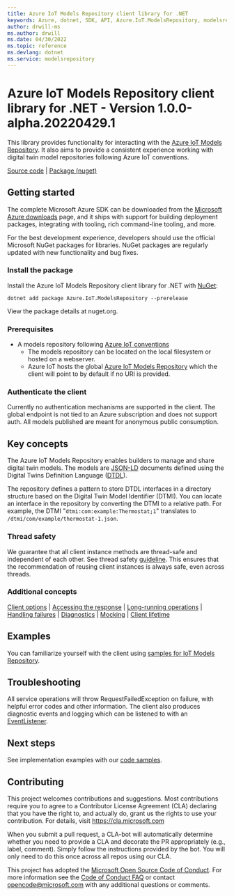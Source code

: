 ```yaml
---
title: Azure IoT Models Repository client library for .NET
keywords: Azure, dotnet, SDK, API, Azure.IoT.ModelsRepository, modelsrepository
author: drwill-ms
ms.author: drwill
ms.date: 04/30/2022
ms.topic: reference
ms.devlang: dotnet
ms.service: modelsrepository
---
```

# Azure IoT Models Repository client library for .NET - Version 1.0.0-alpha.20220429.1 


This library provides functionality for interacting with the [Azure IoT Models Repository][modelsrepository_iot_endpoint]. It also aims to provide a consistent experience working with digital twin model repositories following Azure IoT conventions.

[Source code][source] | [Package (nuget)](https://www.nuget.org/packages/Azure.IoT.ModelsRepository)

## Getting started

The complete Microsoft Azure SDK can be downloaded from the [Microsoft Azure downloads][microsoft_sdk_download] page, and it ships with support for building deployment packages, integrating with tooling, rich command-line tooling, and more.

For the best development experience, developers should use the official Microsoft NuGet packages for libraries. NuGet packages are regularly updated with new functionality and bug fixes.

### Install the package

Install the Azure IoT Models Repository client library for .NET with [NuGet][nuget]:

```dotnetcli
dotnet add package Azure.IoT.ModelsRepository --prerelease
```

View the package details at nuget.org.

### Prerequisites

- A models repository following [Azure IoT conventions][modelsrepository_conventions]
  - The models repository can be located on the local filesystem or hosted on a webserver.
  - Azure IoT hosts the global [Azure IoT Models Repository][modelsrepository_iot_endpoint] which the client will point to by default if no URI is provided.

### Authenticate the client

Currently no authentication mechanisms are supported in the client. The global endpoint is not tied to an Azure subscription and does not support auth. All models published are meant for anonymous public consumption.

## Key concepts

The Azure IoT Models Repository enables builders to manage and share digital twin models. The models are [JSON-LD][json_ld_reference] documents defined using the Digital Twins Definition Language ([DTDL][dtdlv2_reference]).

The repository defines a pattern to store DTDL interfaces in a directory structure based on the Digital Twin Model Identifier (DTMI). You can locate an interface in the repository by converting the DTMI to a relative path. For example, the DTMI "`dtmi:com:example:Thermostat;1`" translates to `/dtmi/com/example/thermostat-1.json`.

### Thread safety

We guarantee that all client instance methods are thread-safe and independent of each other. See thread safety [guideline][thread_safety_guideline]. This ensures that the recommendation of reusing client instances is always safe, even across threads.

### Additional concepts

<!-- CLIENT COMMON BAR -->
[Client options](https://github.com/Azure/azure-sdk-for-net/blob/main/sdk/core/Azure.Core/README.md#configuring-service-clients-using-clientoptions) |
[Accessing the response](https://github.com/Azure/azure-sdk-for-net/blob/main/sdk/core/Azure.Core/README.md#accessing-http-response-details-using-responset) |
[Long-running operations](https://github.com/Azure/azure-sdk-for-net/blob/main/sdk/core/Azure.Core/README.md#consuming-long-running-operations-using-operationt) |
[Handling failures](https://github.com/Azure/azure-sdk-for-net/blob/main/sdk/core/Azure.Core/README.md#reporting-errors-requestfailedexception) |
[Diagnostics](https://github.com/Azure/azure-sdk-for-net/blob/main/sdk/core/Azure.Core/samples/Diagnostics.md) |
[Mocking](https://github.com/Azure/azure-sdk-for-net/blob/main/sdk/core/Azure.Core/README.md#mocking) |
[Client lifetime](https://devblogs.microsoft.com/azure-sdk/lifetime-management-and-thread-safety-guarantees-of-azure-sdk-net-clients/)
<!-- CLIENT COMMON BAR -->

## Examples

You can familiarize yourself with the client using [samples for IoT Models Repository][modelsrepository_samples].

## Troubleshooting

All service operations will throw RequestFailedException on failure, with helpful error codes and other information. The client also produces diagnostic events and logging which can be listened to with an [EventListener][eventsourcelistener_reference].

## Next steps

See implementation examples with our [code samples][modelsrepository_samples].

## Contributing

This project welcomes contributions and suggestions.
Most contributions require you to agree to a Contributor License Agreement (CLA) declaring that you have the right to, and actually do, grant us the rights to use your contribution.
For details, visit <https://cla.microsoft.com>

When you submit a pull request, a CLA-bot will automatically determine whether you need to provide a CLA and decorate the PR appropriately (e.g., label, comment).
Simply follow the instructions provided by the bot.
You will only need to do this once across all repos using our CLA.

This project has adopted the [Microsoft Open Source Code of Conduct][code_of_conduct].
For more information see the [Code of Conduct FAQ][code_of_conduct_faq] or contact opencode@microsoft.com with any additional questions or comments.

<!-- LINKS -->
[microsoft_sdk_download]: https://azure.microsoft.com/downloads/?sdk=net
[azure_sdk_target_frameworks]: https://github.com/azure/azure-sdk-for-net#target-frameworks
[source]: https://github.com/Azure/azure-sdk-for-net/tree/main/sdk/modelsrepository/Azure.IoT.ModelsRepository/src
[code_of_conduct]: https://opensource.microsoft.com/codeofconduct/
[code_of_conduct_faq]: https://opensource.microsoft.com/codeofconduct/faq/
[nuget]: https://www.nuget.org/
[azure_core_library]: https://github.com/Azure/azure-sdk-for-net/tree/main/sdk/core/Azure.Core
[modelsrepository_conventions]: https://github.com/Azure/iot-plugandplay-models-tools/wiki
[modelsrepository_iot_endpoint]: https://devicemodels.azure.com/
[modelsrepository_samples]: https://github.com/Azure/azure-sdk-for-net/blob/main/sdk/modelsrepository/Azure.IoT.ModelsRepository/samples
[thread_safety_guideline]: https://azure.github.io/azure-sdk/dotnet_introduction.html#dotnet-service-methods-thread-safety
[json_ld_reference]: https://json-ld.org
[dtdlv2_reference]: https://github.com/Azure/opendigitaltwins-dtdl/blob/master/DTDL/v2/dtdlv2.md
[eventsourcelistener_reference]: /dotnet/api/azure.core.diagnostics.azureeventsourcelistener?view=azure-dotnet

